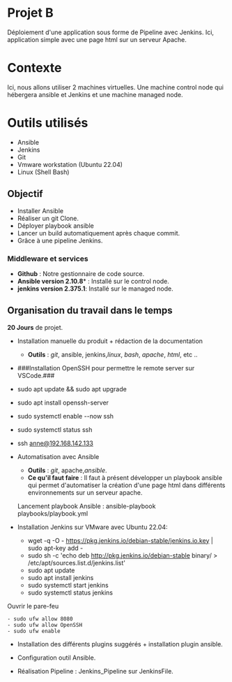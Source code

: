 # Projet B

Déploiement d'une application sous forme de Pipeline avec Jenkins.
Ici, application simple avec une page html sur un serveur Apache.

# Contexte
Ici, nous allons utiliser 2 machines virtuelles. Une machine control node qui hébergera ansible et Jenkins et une machine managed node.


# Outils utilisés

 -   Ansible
 -  Jenkins
 -   Git
 -   Vmware workstation (Ubuntu 22.04)
 -   Linux (Shell Bash)

## Objectif

 - Installer Ansible
 - Réaliser un git Clone.
 - Déployer playbook ansible 
 - Lancer un build automatiquement après chaque commit.
 - Grâce à une pipeline Jenkins.

### Middleware et services

-   **Github** : Notre gestionnaire de code source.
-   **Ansible version 2.10.8*** : Installé sur le control node.
-  **jenkins version 2.375.1**: Installé sur le managed node.

## Organisation du travail dans le temps

**20 Jours** de projet. 

-   Installation manuelle du produit + rédaction de la documentation
    -   **Outils** : _git_, ansible, jenkins,_linux_, _bash_, _apache_, _html_, etc ..

-   ###Installation OpenSSH pour permettre le remote server sur VSCode.###

   - sudo apt update && sudo apt upgrade
   - sudo apt install openssh-server
   - sudo systemctl enable --now ssh
   - sudo systemctl status ssh

   - ssh anne@192.168.142.133

-   Automatisation avec Ansible
    -   **Outils** : _git_, apache,_ansible_.
    -   **Ce qu'il faut faire** : Il faut à présent développer un playbook ansible qui permet d'automatiser la création d'une page html dans différents environnements sur un serveur apache.

    Lancement playbook Ansible : ansible-playbook playbooks/playbook.yml
  
-   Installation Jenkins sur VMware avec Ubuntu 22.04:

    -   wget -q -O - https://pkg.jenkins.io/debian-stable/jenkins.io.key | sudo apt-key add -
    - sudo sh -c 'echo deb http://pkg.jenkins.io/debian-stable binary/ > /etc/apt/sources.list.d/jenkins.list'
    - sudo apt update
    - sudo apt install jenkins
    - sudo systemctl start jenkins
    - sudo systemctl status jenkins

  Ouvrir le pare-feu 

    - sudo ufw allow 8080
    - sudo ufw allow OpenSSH
    - sudo ufw enable
        
        
- Installation des différents plugins suggérés + installation plugin ansible.
- Configuration outil Ansible.
       
- Réalisation Pipeline : Jenkins_Pipeline sur JenkinsFile.